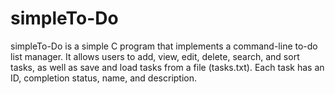 # simpleTo-Do
simpleTo-Do is a simple C program that implements a command-line to-do list manager. It allows users to add, view, edit, delete, search, and sort tasks, as well as save and load tasks from a file (tasks.txt). Each task has an ID, completion status, name, and description.
